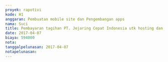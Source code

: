 ```yaml
---
proyek: rapotivi
kode: H1
anggaran: Pembuatan mobile site dan Pengembangan apps
nama: Suci
title: Pembayaran tagihan PT. Jejaring Cepat Indonesia utk hosting dan cpanel Rapotivi nomor inv 8903
date: 2017-04-07
biaya: 594000
nota:
tanggalpelunasan: 2017-04-07
notapelunasan:
---
```

